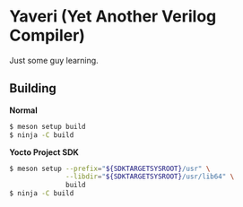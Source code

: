 # Yaveri (Yet Another Verilog Compiler)

Just some guy learning.

## Building

**Normal**

```bash
$ meson setup build
$ ninja -C build
```

**Yocto Project SDK**

```bash
$ meson setup --prefix="${SDKTARGETSYSROOT}/usr" \
              --libdir="${SDKTARGETSYSROOT}/usr/lib64" \
              build
$ ninja -C build
```
